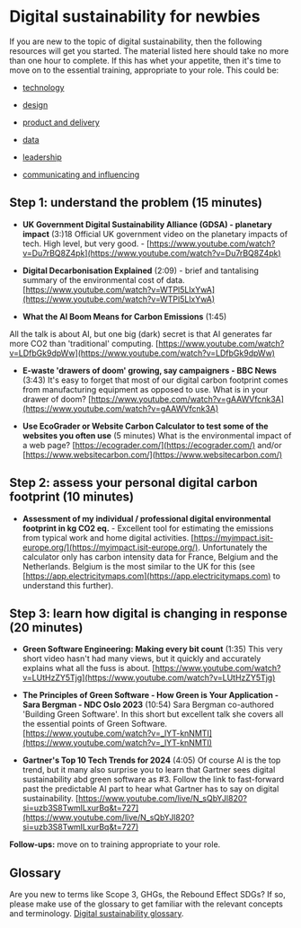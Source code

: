 
# Digital sustainability for newbies

If you are new to the topic of digital sustainability, then the following resources will get you started. The material listed here should take no more than one hour to complete. If this has whet your appetite, then it's time to move on to the essential training, appropriate to your role. This could be:

  
* [technology](technologists.md)

* [design](designers.md)

* [product and delivery](product-and-delivery-managers.md)

* [data](data-analysts.md)

* [leadership](leaders.md)

* [communicating and influencing](communicators.md)

  

## Step 1: understand the problem (15 minutes)

-  **UK Government Digital Sustainability Alliance (GDSA) - planetary impact** (3:)18 Official UK government video on the planetary impacts of tech. High level, but very good. - [https://www.youtube.com/watch?v=Du7rBQ8Z4pk](https://www.youtube.com/watch?v=Du7rBQ8Z4pk)

-  **Digital Decarbonisation Explained** (2:09) - brief and tantalising summary of the environmental cost of data. [https://www.youtube.com/watch?v=WTPl5LlxYwA](https://www.youtube.com/watch?v=WTPl5LlxYwA)

-  **What the AI Boom Means for Carbon Emissions** (1:45)

All the talk is about AI, but one big (dark) secret is that AI generates far more CO2 than 'traditional' computing. [https://www.youtube.com/watch?v=LDfbGk9dpWw](https://www.youtube.com/watch?v=LDfbGk9dpWw)

-  **E-waste 'drawers of doom' growing, say campaigners - BBC News** (3:43) It's easy to forget that most of our digital carbon footprint comes from manufacturing equipment as opposed to use. What is in your drawer of doom? [https://www.youtube.com/watch?v=gAAWVfcnk3A](https://www.youtube.com/watch?v=gAAWVfcnk3A)

-  **Use EcoGrader or Website Carbon Calculator to test some of the websites you often use** (5 minutes) What is the environmental impact of a web page? [https://ecograder.com/](https://ecograder.com/) and/or [https://www.websitecarbon.com/](https://www.websitecarbon.com/)

## Step 2: assess your personal digital carbon footprint (10 minutes)

-  **Assessment of my individual / professional digital environmental footprint in kg CO2 eq.** - Excellent tool for estimating the emissions from typical work and home digital activities. [https://myimpact.isit-europe.org/](https://myimpact.isit-europe.org/). Unfortunately the calculator only has carbon intensity data for France, Belgium and the Netherlands. Belgium is the most similar to the UK for this (see [https://app.electricitymaps.com](https://app.electricitymaps.com) to understand this further).

## Step 3: learn how digital is changing in response (20 minutes)

-  **Green Software Engineering: Making every bit count** (1:35) This very short video hasn't had many views, but it quickly and accurately explains what all the fuss is about. [https://www.youtube.com/watch?v=LUtHzZY5Tjg](https://www.youtube.com/watch?v=LUtHzZY5Tjg)

-  **The Principles of Green Software - How Green is Your Application - Sara Bergman - NDC Oslo 2023** (10:54) Sara Bergman co-authored 'Building Green Software'. In this short but excellent talk she covers all the essential points of Green Software. [https://www.youtube.com/watch?v=_lYT-knNMTI](https://www.youtube.com/watch?v=_lYT-knNMTI)

-  **Gartner's Top 10 Tech Trends for 2024** (4:05) Of course AI is the top trend, but it many also surprise you to learn that Gartner sees digital sustainability abd green software as #3. Follow the link to fast-forward past the predictable AI part to hear what Gartner has to say on digital sustainability. [https://www.youtube.com/live/N_sQbYJl820?si=uzb3S8TwmILxurBq&t=727](https://www.youtube.com/live/N_sQbYJl820?si=uzb3S8TwmILxurBq&t=727)

**Follow-ups:** move on to training appropriate to your role.

## Glossary

Are you new to terms like Scope 3, GHGs, the Rebound Effect SDGs? If so, please make use of the glossary to get familiar with the relevant concepts and terminology. [Digital sustainability glossary](glossary.md).

